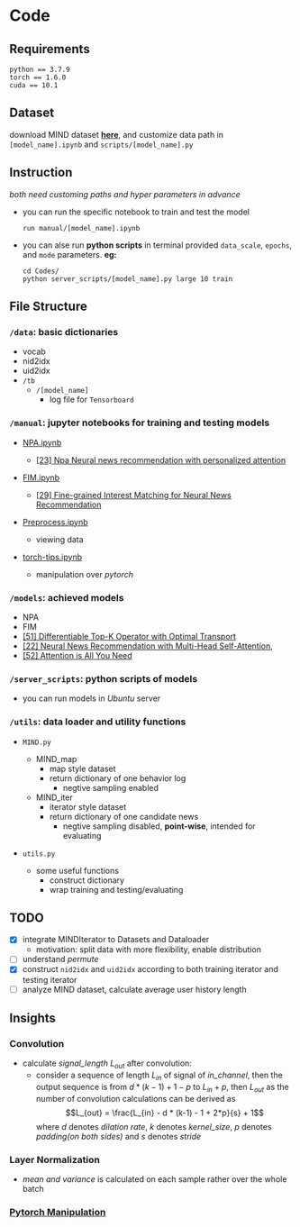 # Code
## Requirements
```shell
python == 3.7.9
torch == 1.6.0
cuda == 10.1
```

## Dataset
download MIND dataset [**here**](https://msnews.github.io/), and customize data path in `[model_name].ipynb` and `scripts/[model_name].py`

## Instruction
*both need customing paths and hyper parameters in advance*
- you can run the specific notebook to train and test the model
  ```shell
  run manual/[model_name].ipynb
  ```

- you can alse run **python scripts** in terminal provided `data_scale`, `epochs`, and `mode` parameters. **eg:**
  ```shell
  cd Codes/
  python server_scripts/[model_name].py large 10 train
  ```

## File Structure
### `/data`: basic dictionaries
  - vocab
  - nid2idx
  - uid2idx
  - `/tb`
    - `/[model_name]`
      - log file for `Tensorboard`

### `/manual`: jupyter notebooks for training and testing models
  - [NPA.ipynb](manual/NPA.ipynb)
    - [[23] Npa Neural news recommendation with personalized attention](https://dl.acm.org/doi/abs/10.1145/3292500.3330665)
  - [FIM.ipynb](manual/FIM.ipynb)
    - [[29] Fine-grained Interest Matching for Neural News Recommendation](https://www.aclweb.org/anthology/2020.acl-main.77.pdf)

  - [Preprocess.ipynb](manual/Preprocess.ipynb)
    - viewing data
  - [torch-tips.ipynb](manual/torch-tips.ipynb)
    - manipulation over *pytorch*

### `/models`: achieved models
  - NPA
  - FIM
  - [[51] Differentiable Top-K Operator with Optimal Transport](https://arxiv.org/pdf/2002.06504.pdf)
  - [[22] Neural News Recommendation with Multi-Head Self-Attention](https://www.aclweb.org/anthology/D19-1671.pdf),
  - [[52] Attention is All You Need](https://proceedings.neurips.cc/paper/2017/file/3f5ee243547dee91fbd053c1c4a845aa-Paper.pdf)

### `/server_scripts`: python scripts of models
  - you can run models in *Ubuntu* server

### `/utils`: data loader and utility functions
- `MIND.py`
  - MIND_map
    - map style dataset
    - return dictionary of one behavior log
      - negtive sampling enabled
  - MIND_iter
    - iterator style dataset
    - return dictionary of one candidate news
      - negtive sampling disabled, **point-wise**, intended for evaluating

- `utils.py`
  - some useful functions
    - construct dictionary
    - wrap training and testing/evaluating

## TODO
- [x] integrate MINDIterator to Datasets and Dataloader
  - motivation: split data with more flexibility, enable distribution
- [ ] understand *permute*
- [x] construct `nid2idx` and `uid2idx` according to both training iterator and testing iterator
- [ ] analyze MIND dataset, calculate average user history length

## Insights
### Convolution
- calculate *signal_length* $L_{out}$ after convolution:
  - consider a sequence of length $L_{in}$ of signal of *in_channel*, then the output sequence is from $d * (k-1) + 1 - p$ to $L_{in} + p$, then $L_{out}$ as the number of convolution calculations can be derived as $$L_{out} = \frac{L_{in} - d * (k-1) - 1 + 2*p}{s} + 1$$where $d$ denotes *dilation rate*, $k$ denotes *kernel_size*, $p$ denotes *padding(on both sides)* and $s$ denotes *stride*

### Layer Normalization
- *mean and variance* is calculated on each sample rather over the whole batch

### [Pytorch Manipulation](tips/torch_tips.ipynb)